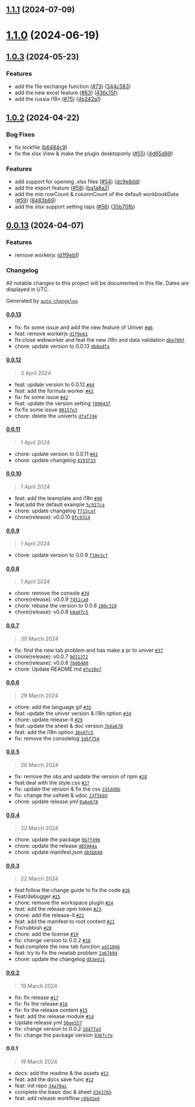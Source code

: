 

## [1.1.1](https://github.com/dream-num/obsidian-univer/compare/1.1.0...1.1.1) (2024-07-09)

# [1.1.0](https://github.com/dream-num/obsidian-univer/compare/1.0.3...1.1.0) (2024-06-19)

## [1.0.3](https://github.com/dream-num/obsidian-univer/compare/1.0.2...1.0.3) (2024-05-23)


### Features

* add the file exchange function ([#73](https://github.com/dream-num/obsidian-univer/issues/73)) ([344c583](https://github.com/dream-num/obsidian-univer/commit/344c583e27d0f167a2f885a99ade98f9543cfb87))
* add the new excel feature ([#63](https://github.com/dream-num/obsidian-univer/issues/63)) ([436c15f](https://github.com/dream-num/obsidian-univer/commit/436c15f07bb9c617db1b781c76b8d5035154243e))
* add the russia i18n ([#75](https://github.com/dream-num/obsidian-univer/issues/75)) ([4b242a1](https://github.com/dream-num/obsidian-univer/commit/4b242a1323102a1d2652d8d7b5c4c19b86ab3e70))

## [1.0.2](https://github.com/dream-num/obsidian-univer/compare/1.0.1...1.0.2) (2024-04-22)


### Bug Fixes

* fix lockfile ([b6484c9](https://github.com/dream-num/obsidian-univer/commit/b6484c9c0ba7178caf02351de2a89387fecb0da7))
* fix the xlsx View & make the plugin desktoponly ([#55](https://github.com/dream-num/obsidian-univer/issues/55)) ([4d65d89](https://github.com/dream-num/obsidian-univer/commit/4d65d893c53ca264d87ac15728cf584ce037239e))


### Features

* add support for opening .xlsx files ([#54](https://github.com/dream-num/obsidian-univer/issues/54)) ([dc9e8dd](https://github.com/dream-num/obsidian-univer/commit/dc9e8dd459b0a96ee7e98287f32c2314ef6392a3))
* add the export feature ([#58](https://github.com/dream-num/obsidian-univer/issues/58)) ([ba1a8a2](https://github.com/dream-num/obsidian-univer/commit/ba1a8a2ce5548075741913edae52f93850895867))
* add the min rowCount & columnCount of the default workbookData ([#59](https://github.com/dream-num/obsidian-univer/issues/59)) ([8483b69](https://github.com/dream-num/obsidian-univer/commit/8483b696dd5dfdf49d9e8232138b08507b40cab5))
* add the xlsx support setting taps ([#56](https://github.com/dream-num/obsidian-univer/issues/56)) ([35b70fb](https://github.com/dream-num/obsidian-univer/commit/35b70fb6ea8611a1233020e10059ff3a0674425a))

## [0.0.13](https://github.com/karlsbeard/obsidian-univer/compare/0.0.12...0.0.13) (2024-04-07)


### Features

* remove workerjs ([d1f9eb1](https://github.com/karlsbeard/obsidian-univer/commit/d1f9eb1454866fe57b13df992b7a043ea2f62618))

### Changelog

All notable changes to this project will be documented in this file. Dates are displayed in UTC.

Generated by [`auto-changelog`](https://github.com/CookPete/auto-changelog).

#### [0.0.13](https://github.com/karlsbeard/obsidian-univer/compare/0.0.12...0.0.13)

- fix: fix some issue and add the new feature of Univer [`#46`](https://github.com/karlsbeard/obsidian-univer/pull/46)
- feat: remove workerjs [`d1f9eb1`](https://github.com/karlsbeard/obsidian-univer/commit/d1f9eb1454866fe57b13df992b7a043ea2f62618)
- fix:close webworker and feat the new i18n and data validation [`d6e70bf`](https://github.com/karlsbeard/obsidian-univer/commit/d6e70bf4ee6271c77153836797cfb4c9219fda22)
- chore: update version to 0.0.13 [`db8adfa`](https://github.com/karlsbeard/obsidian-univer/commit/db8adfa23469f7780e48d31363422ba742877e7b)

#### [0.0.12](https://github.com/karlsbeard/obsidian-univer/compare/0.0.11...0.0.12)

> 3 April 2024

- feat: update version to 0.0.12 [`#44`](https://github.com/karlsbeard/obsidian-univer/pull/44)
- feat: add the formula worker [`#43`](https://github.com/karlsbeard/obsidian-univer/pull/43)
- fix: fix some issue [`#42`](https://github.com/karlsbeard/obsidian-univer/pull/42)
- feat: update the version setting [`f89043f`](https://github.com/karlsbeard/obsidian-univer/commit/f89043fbb146aaa71804a34b1435db77a64c9948)
- fix:fix some issue [`00157e3`](https://github.com/karlsbeard/obsidian-univer/commit/00157e39a15974194c6470b3e9142b631ba66a1e)
- chore: delete the univerts [`dfaf7d4`](https://github.com/karlsbeard/obsidian-univer/commit/dfaf7d431fd15d0a9dbf44a4d671c66f458a120e)

#### [0.0.11](https://github.com/karlsbeard/obsidian-univer/compare/0.0.10...0.0.11)

> 1 April 2024

- chore: update version to 0.0.11 [`#41`](https://github.com/karlsbeard/obsidian-univer/pull/41)
- chore: update changelog [`4193f33`](https://github.com/karlsbeard/obsidian-univer/commit/4193f3394421b0248d240c40fcccf1f89a2edbde)

#### [0.0.10](https://github.com/karlsbeard/obsidian-univer/compare/0.0.9...0.0.10)

> 1 April 2024

- feat: add the teamplate and i18n [`#40`](https://github.com/karlsbeard/obsidian-univer/pull/40)
- feat:add the default example [`5c917ca`](https://github.com/karlsbeard/obsidian-univer/commit/5c917ca42ff826c1cbd99c52cb1ce0d119a65b40)
- chore: update changelog [`f715caf`](https://github.com/karlsbeard/obsidian-univer/commit/f715cafca7bfb18f78acef56a0939bdae8fa803e)
- chore(release): v0.0.10 [`0fc0314`](https://github.com/karlsbeard/obsidian-univer/commit/0fc0314a867ea9d9819f4b2aacfa5f2a04abd6c8)

#### [0.0.9](https://github.com/karlsbeard/obsidian-univer/compare/0.0.8...0.0.9)

> 1 April 2024

- chore: update version to 0.0.9 [`f10e3cf`](https://github.com/karlsbeard/obsidian-univer/commit/f10e3cfaf8e93d129896dd07128873700eacd9f8)

#### [0.0.8](https://github.com/karlsbeard/obsidian-univer/compare/0.0.7...0.0.8)

> 1 April 2024

- chore: remove the console [`#39`](https://github.com/karlsbeard/obsidian-univer/pull/39)
- chore(release): v0.0.9 [`7451ca9`](https://github.com/karlsbeard/obsidian-univer/commit/7451ca9ce3f83eb56e8aaa8703dd7dd42444639e)
- chore: rebase the version to 0.0.8 [`100c310`](https://github.com/karlsbeard/obsidian-univer/commit/100c310e36ddafa09e3090f1f0d9d212ef7a2a26)
- chore(release): v0.0.8 [`b8a07c5`](https://github.com/karlsbeard/obsidian-univer/commit/b8a07c5c9d028042bbf3fb4ef9d31f1ecdae20a1)

#### [0.0.7](https://github.com/karlsbeard/obsidian-univer/compare/0.0.6...0.0.7)

> 30 March 2024

- fix: find the new tab problem and has make a pr to univer [`#37`](https://github.com/karlsbeard/obsidian-univer/pull/37)
- chore(release): v0.0.7 [`9d11372`](https://github.com/karlsbeard/obsidian-univer/commit/9d113727f30c23261fea846f767292f8c0a88b9b)
- chore(release): v0.0.6 [`7bd6480`](https://github.com/karlsbeard/obsidian-univer/commit/7bd6480dbda890f58fb78e77fd92aeaa6b0edcf4)
- chore: Update README.md [`8fe10e7`](https://github.com/karlsbeard/obsidian-univer/commit/8fe10e7549c08e3193ac80cca24e68161493b494)

#### [0.0.6](https://github.com/karlsbeard/obsidian-univer/compare/0.0.5...0.0.6)

> 29 March 2024

- chore: add the language gif [`#35`](https://github.com/karlsbeard/obsidian-univer/pull/35)
- feat: update the univer version & i18n option [`#34`](https://github.com/karlsbeard/obsidian-univer/pull/34)
- chore: update release-it [`#29`](https://github.com/karlsbeard/obsidian-univer/pull/29)
- feat: update the sheet & doc version [`7b6a678`](https://github.com/karlsbeard/obsidian-univer/commit/7b6a67857ecc50acf712c4978ca70266ff5fa6e5)
- feat: add the i18n option [`36e07c5`](https://github.com/karlsbeard/obsidian-univer/commit/36e07c551b11663a372e8d08a0eebe6db8de034a)
- fix: remove the consolelog [`3a9f754`](https://github.com/karlsbeard/obsidian-univer/commit/3a9f754317c9ee3b79b732af58a76d80f763d9e6)

#### [0.0.5](https://github.com/karlsbeard/obsidian-univer/compare/0.0.4...0.0.5)

> 26 March 2024

- fix: remove the obs and update the version of npm [`#28`](https://github.com/karlsbeard/obsidian-univer/pull/28)
- feat:deal with the style.css [`#27`](https://github.com/karlsbeard/obsidian-univer/pull/27)
- fix: update the version & fix the css [`335dd8b`](https://github.com/karlsbeard/obsidian-univer/commit/335dd8b575d3544930479fc32d897a65d01eff7b)
- fix: change the usheet & udoc [`23f5b8d`](https://github.com/karlsbeard/obsidian-univer/commit/23f5b8d403d6e49d36c1bb9d606232c9c288fe3f)
- chore: update release.yml [`0a6e678`](https://github.com/karlsbeard/obsidian-univer/commit/0a6e678987243e93d43c873bc5de45c88446b0fa)

#### [0.0.4](https://github.com/karlsbeard/obsidian-univer/compare/0.0.3...0.0.4)

> 22 March 2024

- chore: update the package [`0b7f496`](https://github.com/karlsbeard/obsidian-univer/commit/0b7f4961e709fed67ac963f78d46453d9557aa8b)
- chore: update the release [`d85944a`](https://github.com/karlsbeard/obsidian-univer/commit/d85944a4185471b1b5619c91e171bb31b7f77143)
- chore: update manifest.json [`db5b648`](https://github.com/karlsbeard/obsidian-univer/commit/db5b6482f3c89f322d8cf24a9dffa7f27a79666c)

#### [0.0.3](https://github.com/karlsbeard/obsidian-univer/compare/0.0.2...0.0.3)

> 22 March 2024

- feat:follow the change guide to fix the code [`#26`](https://github.com/karlsbeard/obsidian-univer/pull/26)
- Feat/debugger [`#25`](https://github.com/karlsbeard/obsidian-univer/pull/25)
- chore: remove the workspace plugin [`#24`](https://github.com/karlsbeard/obsidian-univer/pull/24)
- feat: add the release npm token [`#23`](https://github.com/karlsbeard/obsidian-univer/pull/23)
- chore: add the release-it [`#22`](https://github.com/karlsbeard/obsidian-univer/pull/22)
- feat: add the manifest to root content [`#21`](https://github.com/karlsbeard/obsidian-univer/pull/21)
- Fix/rubbish [`#20`](https://github.com/karlsbeard/obsidian-univer/pull/20)
- chore: add the license [`#19`](https://github.com/karlsbeard/obsidian-univer/pull/19)
- fix: change version to 0.0.2 [`#18`](https://github.com/karlsbeard/obsidian-univer/pull/18)
- feat:complete the new tab function [`ad11046`](https://github.com/karlsbeard/obsidian-univer/commit/ad11046bf10aca6f9cb8c09aa6a437527e5c05c0)
- feat: try to fix the newtab problem [`2a67b94`](https://github.com/karlsbeard/obsidian-univer/commit/2a67b9426fe69bccde2b5e3357e46882460db949)
- chore: update the changelog [`d83ed11`](https://github.com/karlsbeard/obsidian-univer/commit/d83ed11ee131c2ea9e75fd4606fbca24170427d9)

#### [0.0.2](https://github.com/karlsbeard/obsidian-univer/compare/0.0.1...0.0.2)

> 19 March 2024

- fix: fix release [`#17`](https://github.com/karlsbeard/obsidian-univer/pull/17)
- fix: fix the release [`#16`](https://github.com/karlsbeard/obsidian-univer/pull/16)
- fix: fix the release content [`#15`](https://github.com/karlsbeard/obsidian-univer/pull/15)
- feat: add the release module [`#14`](https://github.com/karlsbeard/obsidian-univer/pull/14)
- Update release.yml [`50ae557`](https://github.com/karlsbeard/obsidian-univer/commit/50ae557746f4aa2101f0d97b444dcb43114fdf00)
- fix: change version to 0.0.2 [`18477a3`](https://github.com/karlsbeard/obsidian-univer/commit/18477a3bd3687e9cdf57635c814ef36b71c7b1aa)
- fix: change the package version [`936fcfe`](https://github.com/karlsbeard/obsidian-univer/commit/936fcfecdce5009223c9d6e00db342b5ce390ad3)

#### 0.0.1

> 19 March 2024

- docs: add the readme & the assets [`#13`](https://github.com/karlsbeard/obsidian-univer/pull/13)
- feat: add the docs save func [`#12`](https://github.com/karlsbeard/obsidian-univer/pull/12)
- feat: init repo [`34a70ac`](https://github.com/karlsbeard/obsidian-univer/commit/34a70ace03ef718a9aa561d852cb29e9a5d80c12)
- complete the basic doc & sheet [`d3437b5`](https://github.com/karlsbeard/obsidian-univer/commit/d3437b5d54cc9d6b3d4f79a25e3ae89367633159)
- feat: add release workflow [`c66d1ed`](https://github.com/karlsbeard/obsidian-univer/commit/c66d1edcf1b7c35f098691c4d38bb8a6eab6a281)
